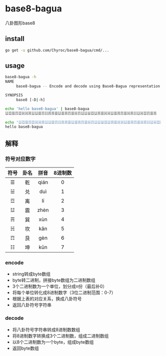 # base8-bagua

八卦图形base8

## install
```bash
go get -u github.com/Chyroc/base8-bagua/cmd/...
```

## usage

```bash
base8-bagua -h
NAME
     base8-bagua -- Encode and decode using Base8-Bagua representation

SYNOPSIS
     base8 [-D|-h]
```

```bash
echo 'hello base8-bagua' | base8-bagua
☳☲☰☶☲☵☵☴☳☳☰☶☷☴☴☰☳☰☴☶☰☵☶☳☳☱☲☳☴☰☵☵☳☰☴☶☰☵☴☷☳☵☲☶☰☴

echo '☳☲☰☶☲☵☵☴☳☳☰☶☷☴☴☰☳☰☴☶☰☵☶☳☳☱☲☳☴☰☵☵☳☰☴☶☰☵☴☷☳☵☲☶☰☴' | base8-bagua -D
hello base8-bagua
```

## 解释

### 符号对应数字

| 符号 | 卦名 | 拼音 | 8进制数 |
| :--: | :--: | :--: | :-----: |
|  ☰   |  乾  | qián |    0    |
|  ☱   |  兑  | duì  |    1    |
|  ☲   |  离  |  lí  |    2    |
|  ☳   |  震  | zhèn |    3    |
|  ☴   |  巽  | xùn  |    4    |
|  ☵   |  坎  | kǎn  |    5    |
|  ☶   |  艮  | gèn  |    6    |
|  ☷   |  坤  | kūn  |    7    |

### encode

* string转成byte数组
* byte转二进制，拼接byte数组为二进制数组
* 3个二进制数为一个单位，划分成n份（最后补0）
* 将每个单位转化成8进制数字（3位二进制范围：0-7）
* 根据上表的对应关系，换成八卦符号
* 返回八卦符号字符串

### decode

* 将八卦符号字符串转成8进制数数组
* 将8进制数字转换成3个二进制数，组成二进制数组
* 以8个二进制数为一个byte，组成byte数组
* 返回byte数组
